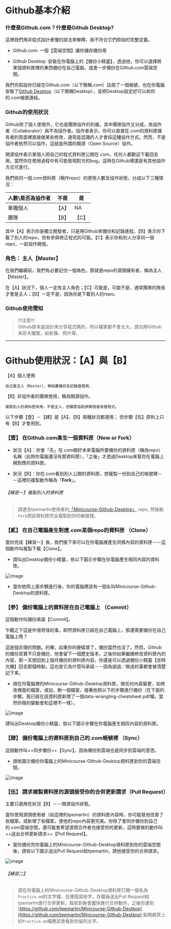 # Github基本介紹

### 什麼是Github.com？什麼是Github Desktop? 

這裡我們用非程式設計者懂的說法來解釋，故不符合它們原始的完整定義。  
- Github.com: 一個【雲端空間】讓你儲存備份用 

- Github Desktop: 安裝在你電腦上的【備份小精靈】，透過他，你可以選擇將某個資料匣裡的東西備份在自己電腦，或進一步備份在Github.com雲端空間。

我們先假設你已經在Github.com（以下簡稱.com）註冊了一個帳號，也在你電腦安裝了[Github Desktop](https://desktop.github.com/)（以下簡稱Desktop），並把Desktop設定好可以和你的.com帳號連結。 

### Github的使用狀況  

Github除了個人使用外，它也是團隊協作的利器，其中團隊協作又分成，為協作者（Collaborator）與不為協作者。協作者表示，你可以直接在.com的資料匣擁有者的頁面裡直接做某些修改，通常是認識的人才會採這種協作方式。然而，不是協作者依然可以協作，這就是所謂的開源（Open Source）協作。

開源協作表示某個人把自己的程式資料匣公開在.com，任何人都歡迎下載回去用，當然你在使用過程中有可能發現對方的bug，這時在Github裡還是有其他協作方式可進行。


我們依同一個.com資料匣（稱作repo）的使用人數及協作狀態，分成以下三種情況：



人數\是否為協作者 |不是 | 是 |
---|---|--|
單獨個人 | 【A】 | NA |
團隊 | 【B】 | 【C】|

其中【A】表示你是獨立開發者，只是用Github來備份和記錄進程。【B】表示你下載了別人的repo，但有參與修正程式的可能。【C】表示你和別人分享同一個repo，一起協作開發。

### 角色： 主人【Master】

在我們繼續前，我們有必要記住一個角色，那就是repo的源頭擁有者，稱為主人【Master】。

在【A】狀況下，個人一定有主人角色；【C】可能是，可能不是，通常團隊的隊長才會是主人；【B】一定不是，因為你是下載別人的repo。

### Github使用需知   

>!!!注意!!!  
Github原本是設計來分享程式碼的，所以檔案都不會太大，請勿用Github來存大檔案，如影像、照片等。  

***
# Github使用狀況：【A】與【B】

【A】個人使用  
 
    自己是主人（Master），單純要備份及記錄進程用。  

【B】非協作者的團隊使用，稱為開源協作。  

    複製別人的資料匣來用，不是主人，但願意協助原開發者改善程式。  
    
以下步驟【壹】－【肆】是【A】、【B】兩種狀況都適用； 但步驟【伍】原則上只有【B】才會用到。

### 【壹】 在Github.com產生一個資料匣（New or Fork）  

- 狀況【A】：你會「先」在.com開好未來電腦所要備份的資料匣（稱為repo）名稱（此時你電腦還沒有那資料匣），「之後」才透過Desktop來幫你在電腦上開對應的資料匣。   

- 狀況【B】：你在.com看到別人公開的資料匣，想複製一份到自己的帳號裡－－這裡的複製動作稱為「**Fork**」。

###### 【練習一】複製別人的資料匣  
> 請連去tpemartin使用者的[「Minicourse-Github-Desktop」](https://github.com/tpemartin/Minicourse-Github-Destkop) repo, 然後點`Fork`把該資料匣完全複製到你的帳號裡。  

### 【貳】 在自己電腦產生對應.com某個repo的資料匣 （Clone） 

當你完成【練習一】後，我們接下來可以在你電腦裡產生同樣內容的資料匣－－這個動作叫複製下載【Clone】。  

- 請叫出Desktop備份小精靈，依以下圖示步驟在你電腦產生相同內容的資料匣。 

![image](/GIF/Desktop複製com資料匣.gif)

- 當你依照上面步驟進行後，你的電腦應該有一個名叫Minicourse-Github-Desktop的資料匣。 

### 【參】 備份電腦上的資料匣在自己電腦上 （Commit） 

這個動作叫備份承諾【Commit】。

乍聽之下這是件很奇怪的事，即然資料匣已經在自己電腦上，那還需要備份在自己電腦上嗎？  

這是個合理的問題。的確，如果你的硬碟壞了，備份當然也沒了。然而，Github的備份其實不只是備份，他會留下一個歷史版本，之後你如果繼續修改資料匣內的內容，那一天想回到上個月備份的資料匣內容，你還是可以透過備份小精靈【坐時光機】回去那個時點，這也是它為什麼叫承諾－－因為說過／做過的事都會被清楚記下來。

- 請在你電腦裡的Minicourse-Github-Desktop資料匣，做任何內容變更，如修改裡面的檔案，或加、刪一個檔案，接著依照以下的步驟進行備份（在下面的步驟，我已經在該資料匣新增了一個data-wrangling-cheatsheet.pdf檔，當然你做的變動會和這裡不一樣）。  

![image](/GIF/Desktop備份在自己電腦.gif)  

請叫出Desktop備份小精靈，依以下圖示步驟在你電腦產生相同內容的資料匣。 

### 【肆】 備份電腦上的資料匣到自己的.com帳號裡 （Sync）

這個動作叫++同步備份++【Sync】，因為備份到雲端也是同步到雲端的意思。

- 請依圖示備份你電腦上的Minicourse-Github-Desktop資料匣到你的雲端空間。  

![image](/GIF/Desktop備份到com雲端.gif)  

### 【伍】 請求複製資料匣的源頭接受你的合併更新請求（Pull Request）   

主要只適用在狀況【B】－－開源協作狀態。  

當你使用源頭使用者（如這裡的tpemartin）的資料匣內容時，你可能幫他改善了些檔案，或新增了些檔案，使他的repo內容更完美。你除了會同步備份到自己的.com雲端空間，還可能會希望源頭合作者也接受你的更新，這時要做的動作叫++送出合併更新請求++【Pull Request】。  

- 當你備份完你電腦上的Minicourse-Github-Desktop資料匣到你的雲端空間後，請依以下圖示送出Pull Request給tpemartin，請他接受你的合併請求。  

![image](/GIF/Desktop送出Pull_Request.gif)

###### 【練習二】  
> 請在你電腦上的Minicourse-Github-Desktop資料匣打開一個名為`Practice.md`的文字檔，在裡面寫些字，存檔後送出Pull Request給tpemartin進行合併更新，我收到後會䀆快進行合併動作，之後你連到[https://github.com/tpemartin/Minicourse-Github-Destkop](https://github.com/tpemartin/Minicourse-Github-Destkop) 點開網頁上的`Practice.md`檔應該會看到你留的文字。
